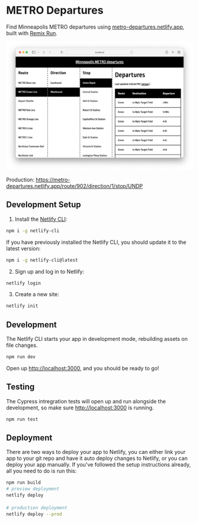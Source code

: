 # METRO Departures

Find Minneapolis METRO departures using [metro-departures.netlify.app](https://metro-departures.netlify.app/), built with [Remix Run](https://remix.run/).

[![Preview of Minneapolis METRO departures route, direction, and stops, and departures.](screenshot.png)](https://metro-departures.netlify.app/route/902/direction/1/stop/UNDP)

Production: https://metro-departures.netlify.app/route/902/direction/1/stop/UNDP

## Development Setup

1. Install the [Netlify CLI](https://www.netlify.com/products/dev/):

```sh
npm i -g netlify-cli
```

If you have previously installed the Netlify CLI, you should update it to the latest version:

```sh
npm i -g netlify-cli@latest
```

2. Sign up and log in to Netlify:

```sh
netlify login
```

3. Create a new site:

```sh
netlify init
```

## Development

The Netlify CLI starts your app in development mode, rebuilding assets on file changes.

```sh
npm run dev
```

Open up [http://localhost:3000](http://localhost:3000), and you should be ready to go!

## Testing

The Cypress intregration tests will open up and run alongside the development, so make sure [http://localhost:3000](http://localhost:3000) is running.

```sh
npm run test
```

## Deployment

There are two ways to deploy your app to Netlify, you can either link your app to your git repo and have it auto deploy changes to Netlify, or you can deploy your app manually. If you've followed the setup instructions already, all you need to do is run this:

```sh
npm run build
# preview deployment
netlify deploy

# production deployment
netlify deploy --prod
```
